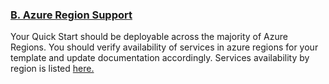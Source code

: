 <h3><b><u>B. Azure Region Support</h3></b></u><font style="segoe ui">
Your Quick Start should be deployable across the majority of Azure Regions. You should verify availability of services in azure regions
for your template and update documentation accordingly. Services availability by region is listed <a href="https://github.com/Azure/azure-quickstart-templates/tree/master/chef-server-compliance-delivery-devops">here.</a><font>

